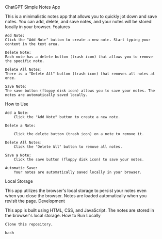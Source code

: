 ChatGPT
Simple Notes App

This is a minimalistic notes app that allows you to quickly jot down and save notes. You can add, delete, and save notes, and your notes will be stored locally in your browser.
Features

    Add Note:
    Click the "Add Note" button to create a new note. Start typing your content in the text area.

    Delete Note:
    Each note has a delete button (trash icon) that allows you to remove the specific note.

    Delete All Notes:
    There is a "Delete All" button (trash icon) that removes all notes at once.

    Save Note:
    The save button (floppy disk icon) allows you to save your notes. The notes are automatically saved locally.

How to Use

    Add a Note:
        Click the "Add Note" button to create a new note.

    Delete a Note:

        Click the delete button (trash icon) on a note to remove it.

    Delete All Notes:
        Click the "Delete All" button to remove all notes.

    Save a Note:
        Click the save button (floppy disk icon) to save your notes.

    Automatic Save:
        Your notes are automatically saved locally in your browser.

Local Storage

This app utilizes the browser's local storage to persist your notes even when you close the browser. Notes are loaded automatically when you revisit the page.
Development

This app is built using HTML, CSS, and JavaScript. The notes are stored in the browser's local storage.
How to Run Locally

    Clone this repository.

    bash

